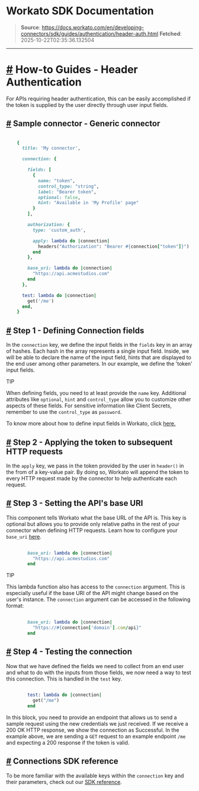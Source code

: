 # Workato SDK Documentation

> **Source**: https://docs.workato.com/en/developing-connectors/sdk/guides/authentication/header-auth.html
> **Fetched**: 2025-10-22T02:35:36.132504

---

# [#](<#how-to-guides-header-authentication>) How-to Guides - Header Authentication

For APIs requiring header authentication, this can be easily accomplished if the token is supplied by the user directly through user input fields.

## [#](<#sample-connector-generic-connector>) Sample connector - Generic connector
```ruby
 
    {
      title: 'My connector',

      connection: {

        fields: [
          {
            name: "token",
            control_type: "string",
            label: "Bearer token",
            optional: false,
            hint: "Available in 'My Profile' page"
          }
        ],

        authorization: {
          type: 'custom_auth',

          apply: lambda do |connection|
            headers("Authorization": "Bearer #{connection["token"]}")
          end
        },

        base_uri: lambda do |connection|
          "https://api.acmestudios.com"
        end
      },

      test: lambda do |connection|
        get('/me')
      end,
    }


```

## [#](<#step-1-defining-connection-fields>) Step 1 - Defining Connection fields

In the `connection` key, we define the input fields in the `fields` key in an array of hashes. Each hash in the array represents a single input field. Inside, we will be able to declare the name of the input field, hints that are displayed to the end user among other parameters. In our example, we define the 'token' input fields.

TIP

When defining fields, you need to at least provide the `name` key. Additional attributes like `optional`, `hint` and `control_type` allow you to customize other aspects of these fields. For sensitive information like Client Secrets, remember to use the `control_type` as `password`.

To know more about how to define input fields in Workato, click [here.](</developing-connectors/sdk/sdk-reference/connection.html#fields>)

## [#](<#step-2-applying-the-token-to-subsequent-http-requests>) Step 2 - Applying the token to subsequent HTTP requests

In the `apply` key, we pass in the token provided by the user in `header()` in the from of a key-value pair. By doing so, Workato will append the token to every HTTP request made by the connector to help authenticate each request.

## [#](<#step-3-setting-the-api-s-base-uri>) Step 3 - Setting the API's base URI

This component tells Workato what the base URL of the API is. This key is optional but allows you to provide only relative paths in the rest of your connector when defining HTTP requests. Learn how to configure your `base_uri` [here](</developing-connectors/sdk/sdk-reference/connection.html#base-uri>).
```ruby
 
        base_uri: lambda do |connection|
          "https://api.acmestudios.com"
        end


```

TIP

This lambda function also has access to the `connection` argument. This is especially useful if the base URI of the API might change based on the user's instance. The `connection` argument can be accessed in the following format:
```ruby
 
        base_uri: lambda do |connection|
          "https://#{connection['domain'].com/api}"
        end


```

## [#](<#step-4-testing-the-connection>) Step 4 - Testing the connection

Now that we have defined the fields we need to collect from an end user and what to do with the inputs from those fields, we now need a way to test this connection. This is handled in the `test` key.
```ruby
 
        test: lambda do |connection|
          get("/me")
        end


```

In this block, you need to provide an endpoint that allows us to send a sample request using the new credentials we just received. If we receive a 200 OK HTTP response, we show the connection as Successful. In the example above, we are sending a `GET` request to an example endpoint `/me` and expecting a 200 response if the token is valid.

## [#](<#connections-sdk-reference>) Connections SDK reference

To be more familiar with the available keys within the `connection` key and their parameters, check out our [SDK reference](</developing-connectors/sdk/sdk-reference/connection.html>).
